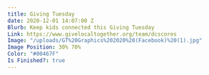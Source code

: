 ```yaml
---
title: Giving Tuesday
date: 2020-12-01 14:07:00 Z
Blurb: Keep kids connected this Giving Tuesday
Link: https://www.givelocaltogether.org/team/dcscores
Image: "/uploads/GT%20Graphics%202020%20(Facebook)%20(1).jpg"
Image Position: 30% 70%
Color: "#00467F"
Is Finished?: true
---
```


